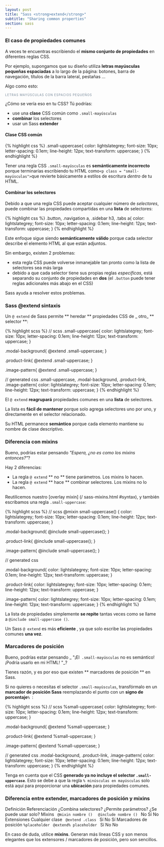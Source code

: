 ```yaml
---
layout: post
title: "Sass <strong>extend</strong>"
subtitle: "Sharing common properties"
section: sass
---
```


### El caso de propiedades comunes

A veces te encuentras escribiendo el **mismo conjunto de propiedades** en diferentes reglas CSS.

Por ejemplo, supongamos que su diseño utiliza **letras mayúsculas pequeñas espaciadas** a lo largo de la página: botones, barra de navegación, títulos de la barra lateral, pestañas ...

Algo como esto:

<div class = "resultado">
  <p style = "color: lightslategrey; font-size: 10px; letter-spacing: 0.1em; line-height: 12px; text-transform: uppercase;"> Letras mayúsculas con espacios pequeños </p>
</div>

¿Cómo se vería eso en tu CSS? Tú podrías:

* use una **clase** CSS común como `.small-mayúsculas`
* **combinar** los selectores
* usar un Sass **extender**

#### Clase CSS común

{% highlight css %}
.small-uppercase{
  color: lightslategrey;
  font-size: 10px;
  letter-spacing: 0.1em;
  line-height: 12px;
  text-transform: uppercase;
}
{% endhighlight %}

Tener una regla CSS `.small-mayúsculas` es **semánticamente incorrecto** porque terminarías escribiendo tu HTML como` <p class = "small-mayúsculas"> `que revierte básicamente a estilos de escritura _dentro_ de tu HTML.

#### Combinar los selectores

Debido a que una regla CSS puede aceptar cualquier número de _selectores_, puede combinar las propiedades compartidas en una **lista** de selectores:

{% highlight css %}
.button,
.navigation a,
.sidebar h3,
.tabs a{
  color: lightslategrey;
  font-size: 10px;
  letter-spacing: 0.1em;
  line-height: 12px;
  text-transform: uppercase;
}
{% endhighlight %}

Este enfoque sigue siendo **semánticamente válido** porque cada selector describe el elemento HTML al que están adjuntos.

Sin embargo, existen 2 problemas:

* esta regla CSS puede volverse inmanejable tan pronto como la lista de selectores sea más larga
* debido a que cada selector tiene sus propias reglas _específicas_, está separando su conjunto de propiedades en **dos** (el `.button` puede tener reglas adicionales más abajo en el CSS)

Sass ayuda a resolver estos problemas.

### Sass @extend sintaxis

Un `@ extend` de Sass permite ** heredar ** propiedades CSS de _ otro_ ** selector **:

{% highlight scss %}
// scss
.small-uppercase{
  color: lightslategrey;
  font-size: 10px;
  letter-spacing: 0.1em;
  line-height: 12px;
  text-transform: uppercase;
}

.modal-background{
  @extend .small-uppercase;
}

.product-link{
  @extend .small-uppercase;
}

.image-pattern{
  @extend .small-uppercase;
}

// generated css
.small-uppercase,
.modal-background,
.product-link,
.image-pattern{
  color: lightslategrey;
  font-size: 10px;
  letter-spacing: 0.1em;
  line-height: 12px;
  text-transform: uppercase;
}
{% endhighlight %}

El `@ extend` **reagrupará** propiedades comunes en una **lista** de selectores.

La lista es **fácil de mantener** porque solo agrega selectores uno por uno, y directamente en el selector relacionado.

Su HTML permanece **semántico** porque cada elemento mantiene su nombre de clase descriptivo.

### Diferencia con mixins

Bueno, podrías estar pensando _"Espera, ¿no es como los mixins entonces?"_?

Hay 2 diferencias:

* La regla `@ extend` ** no ** tiene parámetros. Los mixins lo hacen.
* La regla `@ extend` ** hace ** combinar selectores. Los mixins no lo hacen.

Reutilicemos nuestro [overlay mixin] (/ sass-mixins.html #syntax), y también escribamos una regla `.small-uppercase`:

{% highlight scss %}
// scss
@mixin small-uppercase() {
  color: lightslategrey;
  font-size: 10px;
  letter-spacing: 0.1em;
  line-height: 12px;
  text-transform: uppercase;
}

.modal-background{
  @include small-uppercase();
}

.product-link{
  @include small-uppercase();
}

.image-pattern{
  @include small-uppercase();
}

// generated css

.modal-background{
  color: lightslategrey;
  font-size: 10px;
  letter-spacing: 0.1em;
  line-height: 12px;
  text-transform: uppercase;
}

.product-link{
  color: lightslategrey;
  font-size: 10px;
  letter-spacing: 0.1em;
  line-height: 12px;
  text-transform: uppercase;
}

.image-pattern{
  color: lightslategrey;
  font-size: 10px;
  letter-spacing: 0.1em;
  line-height: 12px;
  text-transform: uppercase;
}
{% endhighlight %}

La lista de propiedades simplemente **se repite** tantas veces como se llame a `@include small-uppercase ()`.

Un Sass `@ extend` es más **eficiente** , ya que solo escribe las propiedades comunes **una vez**.

### Marcadores de posición

Bueno, podrías estar pensando _ "¡El` .small-mayúsculas` no es semántico! ¡Podría usarlo en mi HTML! "_?

Tienes razón, y es por eso que existen ** marcadores de posición ** en Sass.

Si no quieres o necesitas el selector `.small-mayúsculas`, transfórmalo en un **marcador de posición Sass** reemplazando el punto con un **signo de porcentaje**`% `:

{% highlight scss %}
// scss
%small-uppercase{
  color: lightslategrey;
  font-size: 10px;
  letter-spacing: 0.1em;
  line-height: 12px;
  text-transform: uppercase;
}

.modal-background{
  @extend %small-uppercase;
}

.product-link{
  @extend %small-uppercase;
}

.image-pattern{
  @extend %small-uppercase;
}

// generated css
.modal-background,
.product-link,
.image-pattern{
  color: lightslategrey;
  font-size: 10px;
  letter-spacing: 0.1em;
  line-height: 12px;
  text-transform: uppercase;
}
{% endhighlight %}

Tenga en cuenta que el CSS **generado ya no incluye el selector `.small-uppercase`**. Esto se debe a que la regla `% minúsculas en mayúsculas` solo está aquí para proporcionar una **ubicación** para propiedades comunes.

### Diferencia entre extender, marcadores de posición y mixins

<div class = "tabla">
  <tabla>
    <tr>
      <th class = "vacío"> </th>
      <th> Definición </th>
      <th> Referenciación </th>
      <th> ¿Combina selectores? </th>
      <th> ¿Permite parámetros? </th>
      <th> ¿Se puede usar solo? </th>
    </tr>
    <tr>
      <th> Mixins </th>
      <td> <code> @mixin nombre () </code> </td>
      <td> <code> @include nombre () </code> </td>
      <td class = "no"> No </td>
      <td class = "yes"> <span> Sí </span> </td>
      <td class = "no"> No </td>
    </tr>
    <tr>
      <th> Extensiones </th>
      <td> Cualquier clase </td>
      <td> <code> @extend .class </code> </td>
      <td class = "yes"> <span> Sí </span> </td>
      <td class = "no"> No </td>
      <td class = "yes"> <span> Sí </span> </td>
    </tr>
    <tr>
      <th> Marcadores de posición </th>
      <td><code>%placeholder</code> </td>
      <td> <code> @extend% placeholder </code> </td>
      <td class = "yes"> <span> Sí </span> </td>
      <td class = "no"> No </td>
      <td class = "no"> No </td>
    </tr>
  </table>
</div>

En caso de duda, utilice **mixins**. Generan más líneas CSS y son menos elegantes que los extensores / marcadores de posición, pero son sencillos.